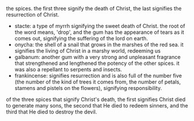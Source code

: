 the spices. the first three signify the death of Christ, the last signifies the
resurrection of Christ.
- stacte: a type of myrrh signifying the sweet death of Christ. the root of the word means, 'drop', and the gum has the appearance of tears as it comes out, signifying the suffering of the lord on earth.
- onycha: the shell of a snail that grows in the marshes of the red sea. it signifies the living of Christ in a marshy world, redeeming us
- galbanum: another gum with a very strong and unpleasant fragrance that strengthened and lengthened the potency of the other spices. it was also a repellant to serpents and insects.
- frankincense: signifies resurrection and is also full of the number five (the number of the kind of trees it comes from, the number of petals, stamens and pistels on the flowers), signifying responsibility.

of the three spices that signify Christ's death, the first signifies Christ died to
generate many sons, the second that He died to redeem sinners, and the third that He
died to destroy the devil.
